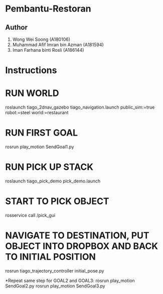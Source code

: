 # Pembantu-Restoran

## Author
1. Wong Wei Soong (A180106)
2. Muhammad Afif Imran bin Azman (A181594)
3. Iman Farhana binti Rosli (A186144)

# Instructions
# RUN WORLD
roslaunch tiago_2dnav_gazebo tiago_navigation.launch public_sim:=true robot:=steel world:=restaurant

# RUN FIRST GOAL
rosrun play_motion SendGoal1.py

# RUN PICK UP STACK
roslaunch tiago_pick_demo pick_demo.launch

# START TO PICK OBJECT
rosservice call /pick_gui

# NAVIGATE TO DESTINATION, PUT OBJECT INTO DROPBOX AND BACK TO INITIAL POSITION
rosrun tiago_trajectory_controller initial_pose.py

*Repeat same step for GOAL2 and GOAL3:
rosrun play_motion SendGoal2.py
rosrun play_motion SendGoal3.py
